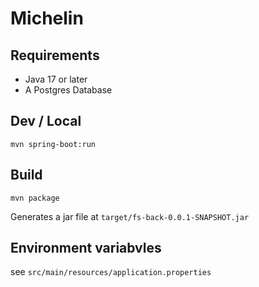 # Michelin

## Requirements

- Java 17 or later
- A Postgres Database

## Dev / Local

```mvn spring-boot:run```

## Build

```mvn package```

Generates a jar file at ```target/fs-back-0.0.1-SNAPSHOT.jar```

## Environment variabvles

see ```src/main/resources/application.properties```
